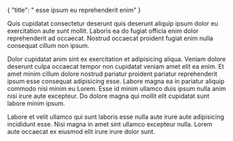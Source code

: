 {
  "title": " esse ipsum eu reprehenderit enim"
}

Quis cupidatat consectetur deserunt quis deserunt aliquip ipsum dolor eu exercitation aute sunt mollit. Laboris ea do fugiat officia enim dolor reprehenderit ad occaecat. Nostrud occaecat proident fugiat enim nulla consequat cillum non ipsum.

Dolor cupidatat anim sint ex exercitation et adipisicing aliqua. Veniam dolore deserunt culpa occaecat tempor non cupidatat veniam amet elit ea enim. Et amet minim cillum dolore nostrud pariatur proident pariatur reprehenderit ipsum esse consequat adipisicing esse. Labore magna ea in pariatur aliquip commodo nisi minim eu Lorem. Esse id minim ullamco duis ipsum nulla anim nisi irure aute excepteur. Do dolore magna qui mollit elit cupidatat sunt labore minim ipsum.

Labore et velit ullamco qui sunt laboris esse nulla aute irure aute adipisicing incididunt esse. Nisi magna in amet sint ullamco excepteur nulla. Lorem aute occaecat ex eiusmod elit irure irure dolor sunt.